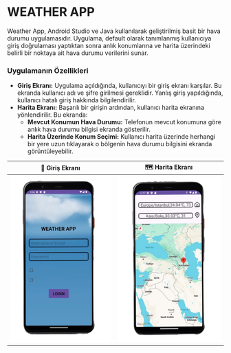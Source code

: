 # WEATHER APP
Weather App, Android Studio ve Java kullanılarak geliştirilmiş basit bir hava durumu uygulamasıdır. Uygulama, default olarak tanımlanmış kullanıcıya giriş doğrulaması yaptıktan sonra anlık konumlarına ve harita üzerindeki belirli bir noktaya ait hava durumu verilerini sunar.

### Uygulamanın Özellikleri
- **Giriş Ekranı:** Uygulama açıldığında, kullanıcıyı bir giriş ekranı karşılar. Bu ekranda kullanıcı adı ve şifre girilmesi gereklidir. Yanlış giriş yapıldığında, kullanıcı hatalı giriş hakkında bilgilendirilir.
- **Harita Ekranı:** Başarılı bir girişin ardından, kullanıcı harita ekranına yönlendirilir. Bu ekranda:
  - **Mevcut Konumun Hava Durumu:** Telefonun mevcut konumuna göre anlık hava durumu bilgisi ekranda gösterilir.
  -  **Harita Üzerinde Konum Seçimi:** Kullanıcı harita üzerinde herhangi bir yere uzun tıklayarak o bölgenin hava durumu bilgisini ekranda görüntüleyebilir.

| 📱 Giriş Ekranı | 🗺️ Harita Ekranı |
|:---------------:|:----------------:|
| ![Giriş Ekranı](https://github.com/ceydasimsekk/WeatherApp/blob/main/screenshots/1.jpeg) | ![Harita Ekranı](https://github.com/ceydasimsekk/WeatherApp/blob/main/screenshots/3.jpeg) |





 
